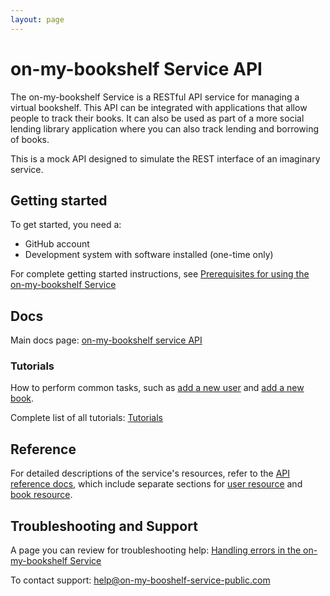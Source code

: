 ```yaml
---
layout: page
---
```


# on-my-bookshelf Service API

The on-my-bookshelf Service is a RESTful API service for managing a virtual bookshelf. This API can be integrated with applications that allow people to track their books. It can also be used as part of a more social lending library application where you can also track lending and borrowing of books.

This is a mock API designed to simulate the REST interface of an imaginary service.

## Getting started

To get started, you need a:

- GitHub account
- Development system with software installed (one-time only)

For complete getting started instructions, see [Prerequisites for using the on-my-bookshelf Service](tutorials/prereqs.md)

## Docs

Main docs page: [on-my-bookshelf service API](index.md)

### Tutorials

  How to perform common tasks, such as [add a new user](tutorials/add-a-new-user.md) and [add a new book](tutorials/add-a-new-book.md).

  Complete list of all tutorials: [Tutorials](index.md#tutorials)

## Reference

For detailed descriptions of the service's resources, refer to the [API reference docs](index.md#api-reference-docs), which include separate sections for [user resource](api/user.md) and [book resource](api/books.md).

## Troubleshooting and Support

A page you can review for troubleshooting help: [Handling errors in the on-my-bookshelf Service](api/error-handling.md)

To contact support: help@on-my-booshelf-service-public.com